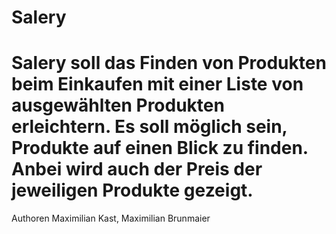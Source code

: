 # Salery

# Salery soll das Finden von Produkten beim Einkaufen mit einer Liste von ausgewählten Produkten erleichtern. Es soll möglich sein, Produkte auf einen Blick zu finden. Anbei wird auch der Preis der jeweiligen Produkte gezeigt.

Authoren Maximilian Kast, Maximilian Brunmaier
